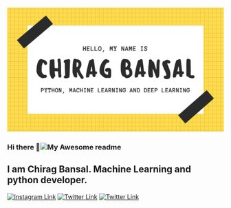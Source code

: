 <!-- ## नमस्ते, I'm Chirag BAnsal  👨‍💻 -->
![Chirag Bansal](https://github.com/ChiragB254/ChiragB254/blob/main/image/1.png?raw=true)

### Hi there 👋![My Awesome readme](https://cdn.rawgit.com/sindresorhus/awesome/d7305f38d29fed78fa85652e3a63e154dd8e8829/media/badge.svg)
## I am Chirag Bansal. Machine Learning and python developer. 


[![Instagram Link](https://img.shields.io/badge/instagram.com/ChiragBansal%20-%23E4405F.svg?&style=flat&logo=Instagram&logoColor=white)](https://www.instagram.com/chirag_bansal254/)
[![Twitter Link](https://img.shields.io/badge/twitter.com/Chirag04%20-%23E4405F.svg?&style=flat&logo=Twitter&logoColor=white)](https://twitter.com/ChiragB254)
[![Twitter Link](https://img.shields.io/badge/twitter.com/Chirag04%20-%23E4405F.svg?&style=flat&logo=LinkedIn&logoColor=white)](https://www.linkedin.com/in/chirag-bansal-04a48b16b/)
<!--
**ChiragB254/ChiragB254** is a ✨ _special_ ✨ repository because its `README.md` (this file) appears on your GitHub profile.

Here are some ideas to get you started:

- 🔭 I’m currently working on ...
- 🌱 I’m currently learning ...
- 👯 I’m looking to collaborate on ...
- 🤔 I’m looking for help with ...
- 💬 Ask me about ...
- 📫 How to reach me: ...
- 😄 Pronouns: ...
- ⚡ Fun fact: ...
-->
